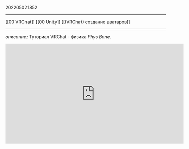 202205021852
***
[[00 VRChat]] [[00 Unity]] [[(VRChat) создание аватаров]]
***
*описание:*
Туториал VRChat - физика *Phys Bone*.

<iframe width="560" height="315" src="https://www.youtube.com/embed/B4MTUG9KhVA" title="YouTube video player" frameborder="0" allow="accelerometer; autoplay; clipboard-write; encrypted-media; gyroscope; picture-in-picture" allowfullscreen></iframe>